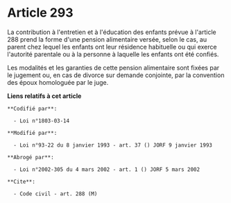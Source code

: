 # Article 293

La contribution à l'entretien et à l'éducation des enfants prévue à l'article 288 prend la forme d'une pension alimentaire
versée, selon le cas, au parent chez lequel les enfants ont leur résidence habituelle ou qui exerce l'autorité parentale ou à
la personne à laquelle les enfants ont été confiés.

Les modalités et les garanties de cette pension alimentaire sont fixées par le jugement ou, en cas de divorce sur demande
conjointe, par la convention des époux homologuée par le juge.

**Liens relatifs à cet article**

	**Codifié par**:

	  - Loi n°1803-03-14

	**Modifié par**:

	  - Loi n°93-22 du 8 janvier 1993 - art. 37 () JORF 9 janvier 1993

	**Abrogé par**:

	  - Loi n°2002-305 du 4 mars 2002 - art. 1 () JORF 5 mars 2002

	**Cite**:

	  - Code civil - art. 288 (M)
